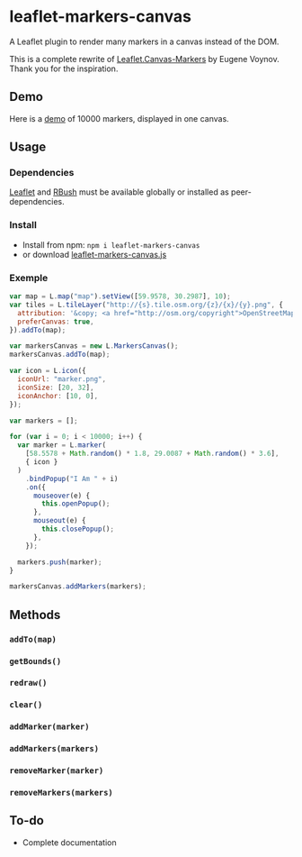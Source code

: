 # leaflet-markers-canvas

A Leaflet plugin to render many markers in a canvas instead of the DOM.

This is a complete rewrite of [Leaflet.Canvas-Markers](https://github.com/eJuke/Leaflet.Canvas-Markers) by Eugene Voynov. Thank you for the inspiration.

## Demo

Here is a [demo](https://francoisromain.github.io/leaflet-markers-canvas/examples/) of 10000 markers, displayed in one canvas.

## Usage

### Dependencies

[Leaflet](https://leafletjs.com/) and [RBush](https://github.com/mourner/rbush) must be available globally or installed as peer-dependencies.

### Install

- Install from npm: `npm i leaflet-markers-canvas`
- or download [leaflet-markers-canvas.js](https://github.com/francoisromain/leaflet-markers-canvas/blob/master/dist/leaflet-markers-canvas.js)

### Exemple

```js
var map = L.map("map").setView([59.9578, 30.2987], 10);
var tiles = L.tileLayer("http://{s}.tile.osm.org/{z}/{x}/{y}.png", {
  attribution: '&copy; <a href="http://osm.org/copyright">OpenStreetMap</a>',
  preferCanvas: true,
}).addTo(map);

var markersCanvas = new L.MarkersCanvas();
markersCanvas.addTo(map);

var icon = L.icon({
  iconUrl: "marker.png",
  iconSize: [20, 32],
  iconAnchor: [10, 0],
});

var markers = [];

for (var i = 0; i < 10000; i++) {
  var marker = L.marker(
    [58.5578 + Math.random() * 1.8, 29.0087 + Math.random() * 3.6],
    { icon }
  )
    .bindPopup("I Am " + i)
    .on({
      mouseover(e) {
        this.openPopup();
      },
      mouseout(e) {
        this.closePopup();
      },
    });

  markers.push(marker);
}

markersCanvas.addMarkers(markers);
```

## Methods

### `addTo(map)`

### `getBounds()`

### `redraw()`

### `clear()`

### `addMarker(marker)`

### `addMarkers(markers)`

### `removeMarker(marker)`

### `removeMarkers(markers)`

## To-do

- Complete documentation

